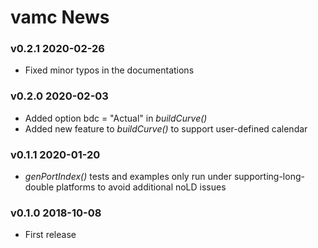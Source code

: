 # vamc News

### v0.2.1 2020-02-26
- Fixed minor typos in the documentations

### v0.2.0 2020-02-03
- Added option bdc = "Actual" in _buildCurve()_
- Added new feature to _buildCurve()_ to support user-defined calendar

### v0.1.1 2020-01-20
- _genPortIndex()_ tests and examples only run under supporting-long-double platforms to avoid additional noLD issues

### v0.1.0 2018-10-08
- First release